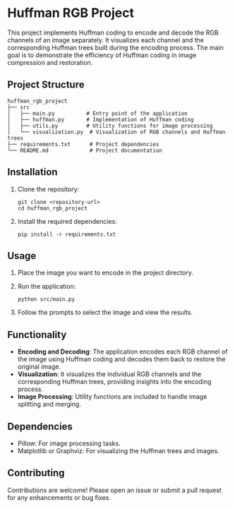 # Huffman RGB Project

This project implements Huffman coding to encode and decode the RGB channels of an image separately. It visualizes each channel and the corresponding Huffman trees built during the encoding process. The main goal is to demonstrate the efficiency of Huffman coding in image compression and restoration.

## Project Structure

```
huffman_rgb_project
├── src
│   ├── main.py          # Entry point of the application
│   ├── huffman.py       # Implementation of Huffman coding
│   ├── utils.py         # Utility functions for image processing
│   └── visualization.py  # Visualization of RGB channels and Huffman trees
├── requirements.txt      # Project dependencies
└── README.md             # Project documentation
```

## Installation

1. Clone the repository:
   ```
   git clone <repository-url>
   cd huffman_rgb_project
   ```

2. Install the required dependencies:
   ```
   pip install -r requirements.txt
   ```

## Usage

1. Place the image you want to encode in the project directory.
2. Run the application:
   ```
   python src/main.py
   ```

3. Follow the prompts to select the image and view the results.

## Functionality

- **Encoding and Decoding**: The application encodes each RGB channel of the image using Huffman coding and decodes them back to restore the original image.
- **Visualization**: It visualizes the individual RGB channels and the corresponding Huffman trees, providing insights into the encoding process.
- **Image Processing**: Utility functions are included to handle image splitting and merging.

## Dependencies

- Pillow: For image processing tasks.
- Matplotlib or Graphviz: For visualizing the Huffman trees and images.

## Contributing

Contributions are welcome! Please open an issue or submit a pull request for any enhancements or bug fixes.